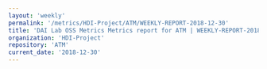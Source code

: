 ```yaml
---
layout: 'weekly'
permalink: '/metrics/HDI-Project/ATM/WEEKLY-REPORT-2018-12-30'
title: 'DAI Lab OSS Metrics Metrics report for ATM | WEEKLY-REPORT-2018-12-30'
organization: 'HDI-Project'
repository: 'ATM'
current_date: '2018-12-30'
---
```


